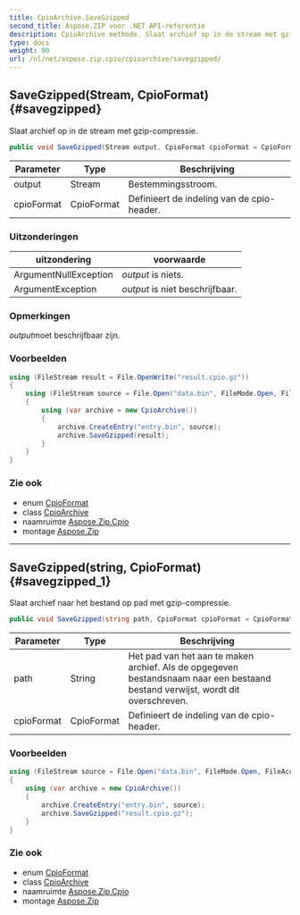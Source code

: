```yaml
---
title: CpioArchive.SaveGzipped
second_title: Aspose.ZIP voor .NET API-referentie
description: CpioArchive methode. Slaat archief op in de stream met gzipcompressie.
type: docs
weight: 90
url: /nl/net/aspose.zip.cpio/cpioarchive/savegzipped/
---
```

## SaveGzipped(Stream, CpioFormat) {#savegzipped}

Slaat archief op in de stream met gzip-compressie.

```csharp
public void SaveGzipped(Stream output, CpioFormat cpioFormat = CpioFormat.OldAscii)
```

| Parameter | Type | Beschrijving |
| --- | --- | --- |
| output | Stream | Bestemmingsstroom. |
| cpioFormat | CpioFormat | Definieert de indeling van de cpio-header. |

### Uitzonderingen

| uitzondering | voorwaarde |
| --- | --- |
| ArgumentNullException | *output* is niets. |
| ArgumentException | *output* is niet beschrijfbaar. |

### Opmerkingen

*output*moet beschrijfbaar zijn.

### Voorbeelden

```csharp
using (FileStream result = File.OpenWrite("result.cpio.gz"))
{
    using (FileStream source = File.Open("data.bin", FileMode.Open, FileAccess.Read))
    {
        using (var archive = new CpioArchive())
        {
            archive.CreateEntry("entry.bin", source);
            archive.SaveGzipped(result);
        }
    }
}
```

### Zie ook

* enum [CpioFormat](../../cpioformat/)
* class [CpioArchive](../)
* naamruimte [Aspose.Zip.Cpio](../../cpioarchive/)
* montage [Aspose.Zip](../../../)

---

## SaveGzipped(string, CpioFormat) {#savegzipped_1}

Slaat archief naar het bestand op pad met gzip-compressie.

```csharp
public void SaveGzipped(string path, CpioFormat cpioFormat = CpioFormat.OldAscii)
```

| Parameter | Type | Beschrijving |
| --- | --- | --- |
| path | String | Het pad van het aan te maken archief. Als de opgegeven bestandsnaam naar een bestaand bestand verwijst, wordt dit overschreven. |
| cpioFormat | CpioFormat | Definieert de indeling van de cpio-header. |

### Voorbeelden

```csharp
using (FileStream source = File.Open("data.bin", FileMode.Open, FileAccess.Read))
{
    using (var archive = new CpioArchive())
    {
        archive.CreateEntry("entry.bin", source);
        archive.SaveGzipped("result.cpio.gz");
    }
}
```

### Zie ook

* enum [CpioFormat](../../cpioformat/)
* class [CpioArchive](../)
* naamruimte [Aspose.Zip.Cpio](../../cpioarchive/)
* montage [Aspose.Zip](../../../)


